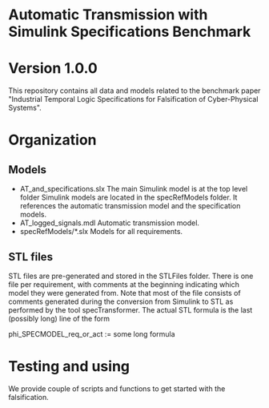 # Automatic Transmission with Simulink Specifications Benchmark
# Version 1.0.0 

This repository contains all data and models related to the benchmark paper "Industrial Temporal Logic Specifications for Falsification of Cyber-Physical Systems".

# Organization 

## Models 

- AT_and_specifications.slx The main Simulink model is at the top level folder 
Simulink models are located in the specRefModels folder. It references the automatic transmission model and the specification models.
- AT_logged_signals.mdl Automatic transmission model. 
- specRefModels/*.slx Models for all requirements. 

## STL files 

STL files are pre-generated and stored in the STLFiles folder. There is one file per requirement, with comments at the beginning indicating which model they were generated from. Note that most of the file consists of comments generated during the conversion from Simulink to STL as performed by the tool specTransformer. The actual STL formula is the last (possibly long) line  of the form 

phi_SPECMODEL_req_or_act := some long formula


# Testing and using

We provide couple of scripts and functions to get started with the falsification. 






